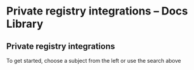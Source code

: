 # Private registry integrations – Docs Library

## Private registry integrations

To get started, choose a subject from the left or use the search above

